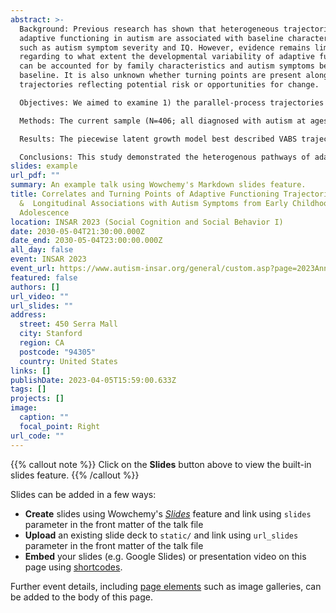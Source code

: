 ```yaml
---
abstract: >-
  Background: Previous research has shown that heterogeneous trajectories of
  adaptive functioning in autism are associated with baseline characteristics
  such as autism symptom severity and IQ. However, evidence remains limited
  regarding to what extent the developmental variability of adaptive functioning
  can be accounted for by family characteristics and autism symptoms beyond
  baseline. It is also unknown whether turning points are present along the
  trajectories reflecting potential risk or opportunities for change.

  Objectives: We aimed to examine 1) the parallel-process trajectories of communication, daily living, and social skills from ages 2 to 17 years in an inception cohort of autistic children, and 2) the developmental variability of adaptive functioning and associations with child/family characteristics and autism symptom trajectories.

  Methods: The current sample (N=406; all diagnosed with autism at ages 2-5 years) was drawn from Pathways in ASD, a large Canadian prospective study. Children’s adaptive functioning and autism symptoms were respectively assessed with Vineland Adaptive Behavior Scales (VABS) and Autism Diagnostic Observation Schedule (ADOS) across 4 to 6 visits, with data restructured by chronological age for parallel-process latent growth curve modeling. Upon deciding the optimal functional form, latent class growth analysis was performed to identify VABS trajectory subgroups. Child (sex, age of diagnosis, baseline nonverbal IQ) and family characteristics (household income, caregiver’s education, race/ethnicity, and nativity), and ADOS growth parameters were included to examine their associations with VABS trajectory subgroup membership.

  Results: The piecewise latent growth model best described VABS trajectories with two turning points identified at transitions into school age (~6 years) and youthhood (~10 years). We parsed four VABS trajectory subgroups (entropy=.92; Figure 1) that vary by functioning level, change rate for certain VABS domains, and developmental periods segmented by the turning points. Household income and nonverbal IQ, but not autism symptom severity at baseline, remained significant covariates of VABS trajectory membership when adjusting for other covariates. About 16% of our sample was in Class 4, which is characterized by notable early growth across VABS domains and less decline in social functioning upon transitioning into youth. Children in Class 4 had higher yet highly variable nonverbal IQ (M=82.4, SD=25.8) at diagnosis, showed more reductions in social-affect symptoms across childhood (Figure 2), and were more likely to come from a higher-income family (b=.37 to .52, all SE=.13, p<.01). In contrast, the lowest functioning group (Class 1; 20% prevalence) was marked by an early decline across VABS domains despite reductions in autism symptoms, followed by late improvement (particularly in daily-living skills) during school age and then decline in adolescence. 

  Conclusions: This study demonstrated the heterogenous pathways of adaptive functioning domains across developmental stages in autism. We identified key individual and family correlates of developmental variability (e.g., nonverbal IQ, household income) as well as crucial transition periods for functional declines or improvement, which have important implications for understanding risk and resilience processes leading to various developmental outcomes. Our findings highlight the significance of taking developmental and multidimensional approaches to studying autism-related outcomes and thus informing timely and tailored supports for individuals on the spectrum.
slides: example
url_pdf: ""
summary: An example talk using Wowchemy's Markdown slides feature.
title: Correlates and Turning Points of Adaptive Functioning Trajectories
  &  Longitudinal Associations with Autism Symptoms from Early Childhood to
  Adolescence
location: INSAR 2023 (Social Cognition and Social Behavior I)
date: 2030-05-04T21:30:00.000Z
date_end: 2030-05-04T23:00:00.000Z
all_day: false
event: INSAR 2023
event_url: https://www.autism-insar.org/general/custom.asp?page=2023AnnMtg
featured: false
authors: []
url_video: ""
url_slides: ""
address:
  street: 450 Serra Mall
  city: Stanford
  region: CA
  postcode: "94305"
  country: United States
links: []
publishDate: 2023-04-05T15:59:00.633Z
tags: []
projects: []
image:
  caption: ""
  focal_point: Right
url_code: ""
---
```


{{% callout note %}}
Click on the **Slides** button above to view the built-in slides feature.
{{% /callout %}}

Slides can be added in a few ways:

- **Create** slides using Wowchemy's [_Slides_](https://wowchemy.com/docs/managing-content/#create-slides) feature and link using `slides` parameter in the front matter of the talk file
- **Upload** an existing slide deck to `static/` and link using `url_slides` parameter in the front matter of the talk file
- **Embed** your slides (e.g. Google Slides) or presentation video on this page using [shortcodes](https://wowchemy.com/docs/writing-markdown-latex/).

Further event details, including [page elements](https://wowchemy.com/docs/writing-markdown-latex/) such as image galleries, can be added to the body of this page.
